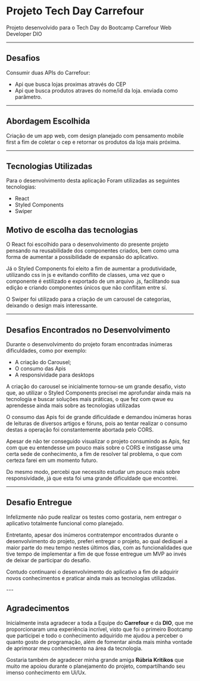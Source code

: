 <h1>Projeto Tech Day Carrefour</h1>
<p>Projeto desenvolvido para o Tech Day do Bootcamp Carrefour Web Developer DIO</p>

----
<h2>Desafios</h2>
<p>Consumir duas APIs do Carrefour:</p>
<ul>
<li>Api que busca lojas proximas através do CEP</li>
<li>Api que busca produtos atraves do nome/id da loja. enviada como parâmetro.</li>
</ul>

----
<h2>Abordagem Escolhida</h2>
<p>Criação de um app web, com design planejado com pensamento mobile first a fim de coletar o cep e retornar os produtos da loja mais próxima.</p>

---
<h2>Tecnologias Utilizadas</h2>
<p>Para o desenvolvimento desta aplicação Foram utilizadas as seguintes tecnologias:</p>
<ul>
<li>React</li>
<li>Styled Components</li>
<li>Swiper</li>
</ul>

<h2>Motivo de escolha das tecnologias</h2>
<p>O React foi escolhido para o desenvolvimento do presente projeto pensando na reusabilidade dos componentes criados, bem como uma forma de aumentar a possibilidade de expansão do aplicativo.</p>
<p>Já o Styled Components foi eleito a fim de aumentar a produtividade, utilizando css in js e evitando conflito de classes, uma vez que o componente é estilizado e exportado de um arquivo .js, facilitando sua edição e criando componentes únicos que não conflitam entre sí.</p>
<p>O Swiper foi utilizado para a criação de um carousel de categorias, deixando o design mais interessante.</p>

---

<h2>Desafios Encontrados no Desenvolvimento</h2>
<p>Durante o desenvolvimento do projeto foram encontradas inúmeras dificuldades, como por exemplo:</p>
<ul>
<li>A criação do Carousel;</li>
<li>O consumo das Apis</li>
<li>A responsividade para desktops</li>
</ul>

<p>A criação do carousel se inicialmente tornou-se um grande desafio, visto que, ao utilizar o Styled Components precisei me aprofundar ainda mais na tecnologia e buscar soluções mais práticas, o que fez com qwue eu aprendesse ainda mais sobre as tecnologias utilizadas</p>
<p>O consumo das Apis foi de grande dificuldade e demandou inúmeras horas de leituras de diversos artigos e fóruns, pois ao tentar realizar o consumo destas a operação foi constantemente abortada pelo CORS.</p>
<p>Apesar de não ter conseguido visualizar o projeto consumindo as Apis, fez com que eu entendesse um pouco mais sobre o CORS e instigasse uma certa sede de conhecimento, a fim de resolver tal problema, o que com certeza farei em um momento futuro.</p>
<p>Do mesmo modo, percebi que necessito estudar um pouco mais sobre responsividade, já que esta foi uma grande dificuldade que encontrei.</p>

---
<h2>Desafio Entregue</h2>
<p>Infelizmente não pude realizar os testes como gostaria, nem entregar o aplicativo totalmente funcional como planejado.</p>
<p>Entretanto, apesar dos inúmeros contratempor encontrados durante o desenvolvimento do projeto, preferi entregar o projeto, ao qual dediquei a maior parte do meu tempo nestes últimos dias, com as funcionalidades que tive tempo de implementar a fim de que fosse entregue um MVP ao invés de deixar de participar do desafio.</p>
<p>Contudo continuarei o desenvolvimento do aplicativo a fim de adquirir novos conhecimentos e praticar ainda mais as tecnologias utilizadas.</p>
---
<h2>Agradecimentos</h2>
<p>Inicialmente insta agradecer a toda a Equipe do <strong>Carrefour</strong> e da <strong>DIO</strong>, que me proporcionaram uma experiência incrível, visto que foi o primeiro Bootcamp que participei e todo o conhecimento adquirido me ajudou a perceber o quanto gosto de programação, além de fomentar ainda mais minha vontade de aprimorar meu conhecimento na área da tecnologia.</p>
<p>Gostaria também de agradecer minha grande amiga <strong>Rúbria Kritikos</strong> que muito me apoiou durante o planejamento do projeto, compartilhando seu imenso conhecimento em Ui/Ux.</p>



